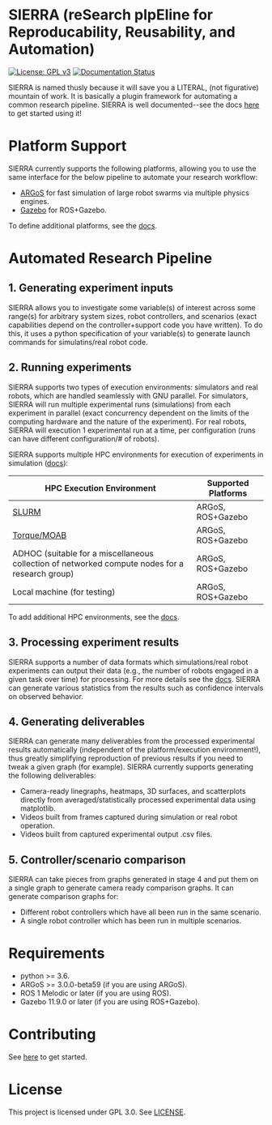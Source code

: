 # SIERRA (reSearch pIpEline for Reproducability, Reusability, and Automation)

[![License: GPL v3](https://img.shields.io/badge/License-GPLv3-blue.svg)](https://www.gnu.org/licenses/gpl-3.0)
[![Documentation Status](https://readthedocs.org/projects/swarm-robotics-sierra/badge/?version=latest)](https://swarm-robotics-sierra.readthedocs.io/en/latest/?badge=latest)

SIERRA is named thusly because it will save you a LITERAL, (not figurative)
mountain of work. It is basically a plugin framework for automating a common
research pipeline. SIERRA is well documented--see the docs
[here](https://swarm-robotics-sierra.readthedocs.io/en/latest/) to get started
using it!

# Platform Support

SIERRA currently supports the following platforms, allowing you to use the same
interface for the below pipeline to automate your research workflow:

- [ARGoS](https://www.argos-sim.info/index.php) for fast simulation of large
  robot swarms via multiple physics engines.
- [Gazebo](https://www.gazebosim.org) for ROS+Gazebo.

To define additional platforms, see the
[docs](https://swarm-robotics-sierra.readthedocs.io/en/latest/src/tutorials/plugin/platform_plugin.html).

# Automated Research Pipeline

## 1. Generating experiment inputs

SIERRA allows you to investigate some variable(s) of interest across some
range(s) for arbitrary system sizes, robot controllers, and scenarios (exact
capabilities depend on the controller+support code you have written). To do
this, it uses a python specification of your variable(s) to generate launch
commands for simulatins/real robot code.

## 2. Running experiments

SIERRA supports two types of execution environments: simulators and real robots,
which are handled seamlessly with GNU parallel. For simulators, SIERRA will run
multiple experimental runs (simulations) from each experiment in parallel (exact
concurrency dependent on the limits of the computing hardware and the nature of
the experiment). For real robots, SIERRA will execution 1 experimental run at a
time, per configuration (runs can have different configuration/# of robots).

SIERRA supports multiple HPC environments for execution of experiments in
simulation
([docs](https://swarm-robotics-sierra.readthedocs.io/en/latest/src/hpc/index.html)):

| HPC Execution Environment | Supported Platforms |
| ------------------------- | ------------------- |
| [SLURM](https://slurm.schedmd.com/documentation.html) | ARGoS, ROS+Gazebo |
| [Torque/MOAB](http://docs.adaptivecomputing.com/torque/5-0-1/help.htm#topics/torque/0-intro/torquewelcome.htm%3FTocPath%3DWelcome%7C_____0) | ARGoS, ROS+Gazebo |
| ADHOC (suitable for a miscellaneous collection of networked compute nodes for a research group) | ARGoS, ROS+Gazebo |
| Local machine (for testing) | ARGoS, ROS+Gazebo |

To add additional HPC environments, see the
[docs](https://swarm-robotics-sierra.readthedocs.io/en/latest/src/tutorials/plugin/hpc_plugin.html).

<!-- SIERRA supports the following real robot targets: -->

<!-- - ROS/turtlebot3. -->

<!-- To add additional robot targets, see the -->
<!-- [docs](https://swarm-robotics-sierra.readthedocs.io/en/latest/src/tutorials/plugin/robot_plugin.html). -->

## 3. Processing experiment results

SIERRA supports a number of data formats which simulations/real robot
experiments can output their data (e.g., the number of robots engaged in a given
task over time) for processing. For more details see the
[docs](https://swarm-robotics-sierra.readthedocs.io/en/latest/). SIERRA can
generate various statistics from the results such as confidence intervals on
observed behavior.

## 4. Generating deliverables

SIERRA can generate many deliverables from the processed experimental results
automatically (independent of the platform/execution environment!), thus greatly
simplifying reproduction of previous results if you need to tweak a given graph
(for example). SIERRA currently supports generating the following deliverables:

   - Camera-ready linegraphs, heatmaps, 3D surfaces, and scatterplots directly
     from averaged/statistically processed experimental data using matplotlib.
   - Videos built from frames captured during simulation or real robot
     operation.
   - Videos built from captured experimental output .csv files.

## 5. Controller/scenario comparison

SIERRA can take pieces from graphs generated in stage 4 and put them on a single
graph to generate camera ready comparison graphs. It can generate comparison
graphs for:

- Different robot controllers which have all been run in the same scenario.
- A single robot controller which has been run in multiple scenarios.

# Requirements

- python >= 3.6.
- ARGoS >= 3.0.0-beta59 (if you are using ARGoS).
- ROS 1 Melodic or later (if you are using ROS).
- Gazebo 11.9.0 or later (if you are using ROS+Gazebo).

# Contributing

See [here](https://swarm-robotics-sierra.readthedocs.io/en/latest/src/contributing.html) to get started.

# License
This project is licensed under GPL 3.0. See [LICENSE](LICENSE.md).
